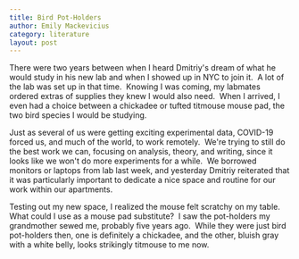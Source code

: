 ```yaml
---
title: Bird Pot-Holders
author: Emily Mackevicius
category: literature
layout: post
---
```


There were two years between when I heard Dmitriy's dream of what he would study in his new lab and when I showed up in NYC to join it.  A lot of the lab was set up in that time.  Knowing I was coming, my labmates ordered extras of supplies they knew I would also need.  When I arrived, I even had a choice between a chickadee or tufted titmouse mouse pad, the two bird species I would be studying. 

Just as several of us were getting exciting experimental data, COVID-19 forced us, and much of the world, to work remotely.  We're trying to still do the best work we can, focusing on analysis, theory, and writing, since it looks like we won't do more experiments for a while.  We borrowed monitors or laptops from lab last week, and yesterday Dmitriy reiterated that it was particularly important to dedicate a nice space and routine for our work within our apartments.  

Testing out my new space, I realized the mouse felt scratchy on my table.  What could I use as a mouse pad substitute?  I saw the pot-holders my grandmother sewed me, probably five years ago.  While they were just bird pot-holders then, one is definitely a chickadee, and the other, bluish gray with a white belly, looks strikingly titmouse to me now.  
